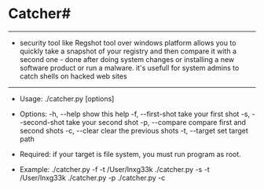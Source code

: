 # Catcher#
---
- security tool like Regshot tool over windows platform allows you to quickly take a snapshot
of your registry and then compare it with a second one - done after doing system changes or
installing a new software product or run a malware. it's usefull for system admins to catch
shells on hacked web sites
---

- Usage: ./catcher.py [options]

- Options:
    -h, --help              show this help
    -f, --first-shot        take your first shot
    -s, --second-shot       take your second shot
    -p, --compare           compare first and second shots
    -c, --clear             clear the previous shots
    -t, --target            set target path

- Required:
    if your target is file system, you must run program as root.

- Example:
    ./catcher.py -f -t /User/lnxg33k
    ./catcher.py -s -t /User/lnxg33k
    ./catcher.py -p
    ./catcher.py -c
